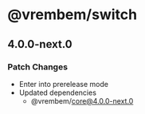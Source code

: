 # @vrembem/switch

## 4.0.0-next.0

### Patch Changes

- Enter into prerelease mode
- Updated dependencies
  - @vrembem/core@4.0.0-next.0
